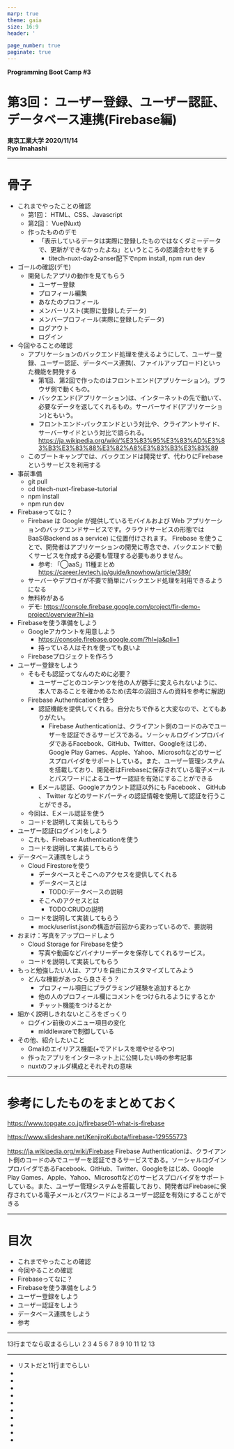 ```yaml
---
marp: true
theme: gaia
size: 16:9
header: '　　　　　　　　　　　　　　　　　　　　　　　　　　　　　　　　　　　　　Copyright Ryo Imahashi'

page_number: true
paginate: true
---
```


**Programming Boot Camp #3**

# 第3回： ユーザー登録、ユーザー認証、データベース連携(Firebase編)

**東京工業大学 2020/11/14**
　
　
　
　
　
　　　　　　　　　　　　　　　　　　　　　　　　**Ryo Imahashi**

---
<!-- TODO: Delete -->
# 骨子
- これまでやったことの確認
  - 第1回： HTML、CSS、Javascript
  - 第2回： Vue(Nuxt)
  - 作ったもののデモ
    - 「表示しているデータは実際に登録したものではなくダミーデータで、更新ができなかったよね」というところの認識合わせをする
      - titech-nuxt-day2-anser配下でnpm install, npm run dev
- ゴールの確認(デモ)
  - 開発したアプリの動作を見てもらう
    - ユーザー登録
    - プロフィール編集
    - あなたのプロフィール
    - メンバーリスト(実際に登録したデータ)
    - メンバープロフィール(実際に登録したデータ)
    - ログアウト
    - ログイン
- 今回やることの確認
  - アプリケーションのバックエンド処理を使えるようにして、ユーザー登録、ユーザー認証、データベース連携(、ファイルアップロード)といった機能を開発する
    - 第1回、第2回で作ったのはフロントエンド(アプリケーション)。ブラウザ側で動くもの。
    - バックエンド(アプリケーション)は、インターネットの先で動いて、必要なデータを返してくれるもの。サーバーサイド(アプリケーション)ともいう。
    - フロントエンド-バックエンドという対比や、クライアントサイド、サーバーサイドという対比で語られる。
      https://ja.wikipedia.org/wiki/%E3%83%95%E3%83%AD%E3%83%B3%E3%83%88%E3%82%A8%E3%83%B3%E3%83%89
  - このブートキャンプでは、バックエンドは開発せず、代わりにFirebaseというサービスを利用する
- 事前準備
  - git pull
  - cd titech-nuxt-firebase-tutorial
  - npm install
  - npm run dev
- Firebaseってなに？
  - Firebase は Google が提供しているモバイルおよび Web アプリケーションのバックエンドサービスです。クラウドサービスの形態では BaaS(Backend as a service) に位置付けされます。 Firebase を使うことで、開発者はアプリケーションの開発に専念でき、バックエンドで動くサービスを作成する必要も管理する必要もありません。
    - 参考: 「◯aaS」11種まとめ
    https://career.levtech.jp/guide/knowhow/article/389/
  - サーバーやデプロイが不要で簡単にバックエンド処理を利用できるようになる
  - 無料枠がある
  - デモ: https://console.firebase.google.com/project/fir-demo-project/overview?hl=ja
- Firebaseを使う準備をしよう
  - Googleアカウントを用意しよう
    - https://console.firebase.google.com/?hl=ja&pli=1
    - 持っている人はそれを使っても良いよ
  - Firebaseプロジェクトを作ろう
- ユーザー登録をしよう
  - そもそも認証ってなんのために必要？
    - ユーザーごとのコンテンツを他の人が勝手に変えられないように、本人であることを確かめるため(去年の沼田さんの資料を参考に解説)
  - Firebase Authenticationを使う
    - 認証機能を提供してくれる。自分たちで作ると大変なので、とてもありがたい。
      - Firebase Authenticationは、クライアント側のコードのみでユーザーを認証できるサービスである。ソーシャルログインプロバイダであるFacebook、GitHub、Twitter、Googleをはじめ、Google Play Games、Apple、Yahoo、Microsoftなどのサービスプロバイダをサポートしている。また、ユーザー管理システムを搭載しており、開発者はFirebaseに保存されている電子メールとパスワードによるユーザー認証を有効にすることができる
    - Eメール認証、Googleアカウント認証以外にも Facebook 、 GitHub 、 Twitter などのサードパーティの認証情報を使用して認証を行うことができる。
  - 今回は、Eメール認証を使う
  - コードを説明して実装してもらう
- ユーザー認証(ログイン)をしよう
  - これも、Firebase Authenticationを使う
  - コードを説明して実装してもらう
- データベース連携をしよう
  - Cloud Firestoreを使う
    - データベースとそこへのアクセスを提供してくれる
    - データベースとは
      - TODO:データベースの説明
    - そこへのアクセスとは
      - TODO:CRUDの説明
  - コードを説明して実装してもらう
    - mock/userlist.jsonの構造が前回から変わっているので、要説明
- おまけ：写真をアップロードしよう
  - Cloud Storage for Firebaseを使う
    - 写真や動画などバイナリーデータを保存してくれるサービス。
  - コードを説明して実装してもらう
- もっと勉強したい人は、アプリを自由にカスタマイズしてみよう
  - どんな機能があったら良さそう？
    - プロフィール項目にプラグラミング経験を追加するとか
    - 他の人のプロフィール欄にコメントをつけられるようにするとか
    - チャット機能をつけるとか
- 細かく説明しきれないところをざっくり
  - ログイン前後のメニュー項目の変化
    - middlewareで制御している
- その他、紹介したいこと
  - Gmailのエイリアス機能(+でアドレスを増やせるやつ)
  - 作ったアプリをインターネット上に公開したい時の参考記事
  - nuxtのフォルダ構成とそれぞれの意味
---
<!-- TODO: Delete -->
# 参考にしたものをまとめておく
https://www.topgate.co.jp/firebase01-what-is-firebase

https://www.slideshare.net/KenjiroKubota/firebase-129555773

https://ja.wikipedia.org/wiki/Firebase
Firebase Authenticationは、クライアント側のコードのみでユーザーを認証できるサービスである。ソーシャルログインプロバイダであるFacebook、GitHub、Twitter、Googleをはじめ、Google Play Games、Apple、Yahoo、Microsoftなどのサービスプロバイダをサポートしている。また、ユーザー管理システムを搭載しており、開発者はFirebaseに保存されている電子メールとパスワードによるユーザー認証を有効にすることができる

--- 
# 目次
- これまでやったことの確認
- 今回やることの確認
- Firebaseってなに？
- Firebaseを使う準備をしよう
- ユーザー登録をしよう
- ユーザー認証をしよう
- データベース連携をしよう
- 参考


--- 
13行までなら収まるらしい
2
3
4
5
6
7
8
9
10
11
12
13

--- 
- リストだと11行までらしい
- 
- 
- 
- 
- 
- 
- 
- 
- 
- 